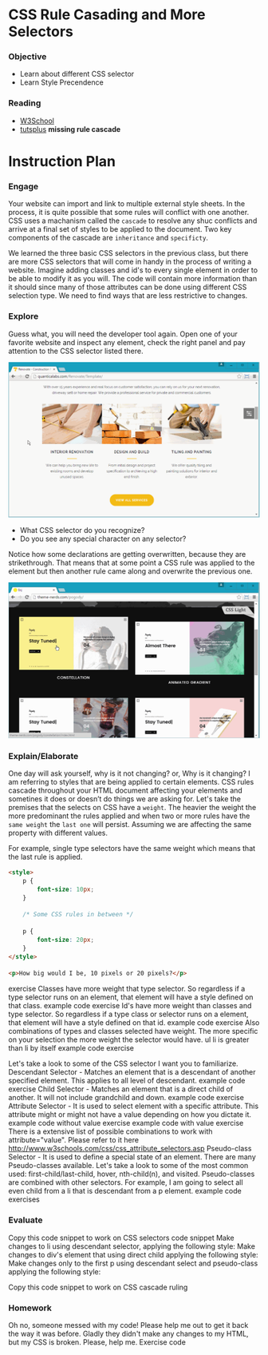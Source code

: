 # CSS Rule Casading and More Selectors

### Objective
* Learn about different CSS selector 
* Learn Style Precendence

### Reading
* [W3School](http://www.w3schools.com/cssref/css_selectors.asp)
* [tutsplus](http://code.tutsplus.com/tutorials/the-30-css-selectors-you-must-memorize--net-16048)
**missing rule cascade**

# Instruction Plan

### Engage

Your website can import and link to multiple external style sheets. In the process, it is quite possible that some rules will conflict with one another. CSS uses a machanism called the `cascade` to resolve any shuc conflicts and arrive at a final set of styles to be applied to the document. Two key components of the cascade are `inheritance` and `specificty`.

We learned the three basic CSS selectors in the previous class, but there are more CSS selectors that will come in handy in the process of writing a website. Imagine adding classes and id's to every single element in order to be able to modify it as you will. The code will contain more information than it should since many of those attributes can be done using different CSS selection type. We need to find ways that are less restrictive to changes.

### Explore
Guess what, you will need the developer tool again. Open one of your favorite website and inspect any element, check the right panel and pay attention to the CSS selector listed there.

![CSS selector list](../images/css-selectors.gif)

* What CSS selector do you recognize? 
* Do you see any special character on any selector?

Notice how some declarations are getting overwritten, because they are strikethrough. That means that at some point a CSS rule was applied to the element but then another rule came along and overwrite the previous one.

![Strikethrough](../images/strikethrough.gif)

### Explain/Elaborate

One day will ask yourself, why is it not changing? or, Why is it changing? I am referring to styles that are being applied to certain elements. CSS rules cascade throughout your HTML document affecting your elements and sometines it does or doesn’t do things we are asking for. Let's take the premises that the selects on CSS have a `weight`. The heavier the weight the more predominant the rules applied and when two or more rules have the `same weight` the `last one` will persist. Assuming we are affecting the same property with different values.

For example, single type selectors have the same weight which means that the last rule is applied.

```html
<style>
    p {
        font-size: 10px;
    }
    
    /* Some CSS rules in between */
    
    p {
        font-size: 20px;
    }
</style>

<p>How big would I be, 10 pixels or 20 pixels?</p>

```
exercise
Classes have more weight that type selector. So regardless if a type selector runs on an element, that element will have a style defined on that class.
example code
exercise
Id's have more weight than classes and type selector. So regardless if a type class or selector runs on a element, that element will have a style defined on that id.
example code
exercise
Also combinations of types and classes selected have weight. The more specific on your selection the more weight the selector would have. ul li is greater than li by itself
example code
exercise



Let's take a look to some of the CSS selector I want you to familiarize.
Descendant Selector - Matches an element that is a descendant of another specified element. This applies to all level of descendant.
example code
exercise
Child Selector - Matches an element that is a direct child of another. It will not include grandchild and down.
example code
exercise
Attribute Selector - It is used to select element with a specific attribute. This attribute might or might not have a value depending on how you dictate it.
example code without value
exercise
example code with value
exercise
There is a extensive list of possible combinations to work with attribute="value". Please refer to it here http://www.w3schools.com/css/css_attribute_selectors.asp
Pseudo-class Selector - It is used to define a special state of an element. There are many Pseudo-classes available. Let's take a look to some of the most common used: first-child/last-child, hover, nth-child(n), and visited. Pseudo-classes are combined with other selectors. For example, I am going to select all even child from a li that is descendant from a p element.
example code
exercises
### Evaluate
Copy this code snippet to work on CSS selectors
code snippet
Make changes to li using descendant selector, applying the following style: 
Make changes to div's element that using direct child applying the following style:
Make changes only to the first p using descendant select and pseudo-class applying the following style:

Copy this code snippet to work on CSS cascade ruling

### Homework
Oh no, someone messed with my code! Please help me out to get it back the way it was before. Gladly they didn't make any changes to my HTML, but my CSS is broken. Please, help me. 
Exercise code
